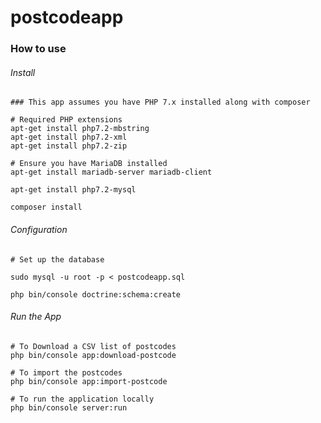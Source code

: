 # postcodeapp

### How to use

###### Install

```
### This app assumes you have PHP 7.x installed along with composer

# Required PHP extensions
apt-get install php7.2-mbstring
apt-get install php7.2-xml
apt-get install php7.2-zip

# Ensure you have MariaDB installed
apt-get install mariadb-server mariadb-client

apt-get install php7.2-mysql

composer install
```

###### Configuration

```
# Set up the database

sudo mysql -u root -p < postcodeapp.sql

php bin/console doctrine:schema:create
```

###### Run the App

```
# To Download a CSV list of postcodes
php bin/console app:download-postcode

# To import the postcodes
php bin/console app:import-postcode

# To run the application locally
php bin/console server:run

```
